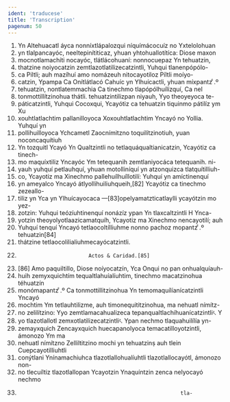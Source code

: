 ```yaml
---
ident: 'traducese'
title: 'Transcription'
pagenum: 50
---
```

1. Yn Altehuacatl áyca nonníxtlápalozqui níquímácocuíz no Yxtelolohuan
2. yn tlalpancayóc, neeltepinítiticaz, yhuan yhtohuallotítíca: Diose maxon
3. mocnotlamachíti nocayóc, tlátlácohuaní: nonnocuepaz Yn tehuatzin,
4. thatzine noiyocatzin zemtlazotlatilizecatzintli, Yuhqui tlanenpópólo-
5. ca Piltli; auh mazíhuí amo nomázeuh nitocayotiloz Píltli moíyo-
6. catzin, Ypampa Ca Onítlátlacó Cahuíc yn Ylhuícactli, yhuan míxpantz ͨ.º
7. tehuatzin, nontlatemmachia Ca tinechmo tlapópólhuílízquí, Ca nel
8. tonmottillítzinohua thátli. tehuatzintilizpan niyauh, Yyo theoyeyoca te-
9. páticatzintli, Yuhqui Cocoxqui, Ycayótiz ca tehuatzin tiquinmo pátilíz ym Xu 
10.  xouhtlatlachtim pallanilloyoca Xoxouhtlatlachtim Yncayó no Yollia. Yuhquí yn
11. pollihuilloyoca Ychcametl Zaocnímitzno toquilítzinotiuh, yuan noconcaquítiuh
12. Yn tozquitl Ycayó Yn Qualtzintli no tetlaquáqualtianicatzin, Ycayótiz ca tinech-
13. mo maquíxtiliz Yncayóc Ym tetequanih zemtlaniyocáca tetequanih. ni-
14. yauh yuhquí petlauhquí, yhuan motolliníquí yn atzonquizca tlatquítilliuh-
15. co, Ycayotiz ma Xinechmo pallehuílhuíllotilí: Yuhquí yn amíctinenquí
16. yn ameyalco Yncayó átlyollihuiliuhqueih,[82] Ycayótiz ca tinechmo zezeallo-
17. tiliz yn Yca yn Ylhuícayocaca —[83]opelyamatzticatlaylli ycayótzin mo yez-
18. zotzin: Yuhqui teózíuhtinenquí nonázíz ypan Yn tlaxcaltzintli H Ynca-
19. yotzin theoyolyotlaazicamatquíh, Ycayotiz ma Xinechmo nencayotilí; auh
20. Yuhquí tenquí Yncayó tetlaocoltílliuhme nonno pachoz mopantz ͨ.º tehuatzin[84]
21. thátzine tetlaocolilialiuhmecayócatzintli.
22.                            Actos & Caridad.[85]
23. [86] Amo paquiltillo, Diose noíyocatzín, Yca Onqui no pan onhualquíauh-
24. huih zemyxquichtím tequaltlahuíalíuhtim, tinechmo macatzinohua téhuatzín
25. monómapantz ͨ.º Ca tonmottillitzinohua Yn temomaquílíanícatzintli Yncayó
26. mochtim Ym tetlauhtilizme, auh timonequititzinohua, ma nehuatl nímítz-
27. no zelilítzino: Yyo zemtlamacahualizeca tepanqualtlachíhuanícatzintliᶼ. Y
28. yo tlazotlallotl zemxotlatilizecatzintliᶼ. Ypan nechmo tlaquahuilílía yn-
29. zemayxquich Zencayxquich huecapanolyoca temacatilloyotzintli, ámonozo Ym ma
30. nehuatl nímítzno Zelliltitzino mochi yn tehuatzinṣ auh tlein Cuepcayotilliuhtli
31. conýtlani Ynínamachiuhca tlazotlallohualíuhtli tlazotlallocayótl, ámonozo non-
32. no tlecuíltiz tlazotlallopan Ycayotzin Ynaquíntzin zenca nelyocayó nechmo
33.                                                          tla-
